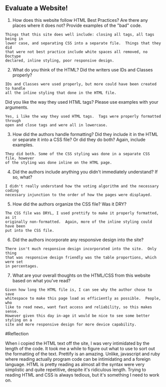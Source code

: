 ## Evaluate a Website! 
 
1) How does this website follow HTML Best Practices? Are there any places where 
it does not?  Provide examples of the "bad" code.
```
Things that this site does well include: closing all tags, all tags being in 
lower case, and separating CSS into a separate file.  Things that they did 
that were not best practice include white spaces all removed, no Doctype 
declared, inline styling, poor responsive design.
```
2) What do you think of the HTML? Did the writers use IDs and Classes properly? 
```
IDs and Classes were used properly, but more could have been created to handle
all the inline styling that done in the HTML file.
```
Did you like the way they used HTML tags?  Please use examples with your arguments.
```
Yes, i like the way they used HTML tags.  Tags were properly formatted through 
open and close tags and were all in lowercase.
``` 
3) How did the authors handle formatting? Did they include it in the HTML or separate it into a CSS file? Or did they do both?  Again, include examples.
```
They did both. Some of the CSS styling was done in a separate CSS file, however 
of the styling was done inline on the HTML page. 
``` 
4) Did the authors include anything you didn't immediately understand? 
If so, what?
```
I didn't really understand how the voting algorithm and the necessary coding 
necessary injunction to the order of how the pages were displayed.
```
5) How did the authors organize the CSS file? Was it DRY?
``` 
The CSS file was DRYL, I used prettify to make it properly formatted, as it 
originally non-formatted.  Again, more of the inline styling could have been
put into the CSS file.
``` 
6) Did the authors incorporate any responsive design into the site?
```
There isn't much responsive design incorporated into the site.  Only thing 
that was responsive design friendly was the table proportions, which were set
in percentages.
```
7) What are your overall thoughts on the HTML/CSS from this website based on what you've read?
```
Given how long the HTML file is, I can see why the author chose to save
whitespace to make this page load as efficiently as possible.  People, who 
like to read news, want fast access and reliability, so this makes sense. 
However given this day in-age it would be nice to see some better styling on a
site and more responsive design for more device capability.
```
#Reflection

When i copied the HTML text off the site, I was very intimidated by the length of the code. It took me a while to figure out what to use to sort out the formatting of the text.  Prettify is an amazing. Unlike, javascript and ruby where reading actually program code can be intimidating and a foreign language. HTML is pretty reading as almost all the syntax were very simplistic and quite repetitive, despite it's ridiculous length.  Trying to reading HTML and CSS is always tedious, but it's something I need to work on.
